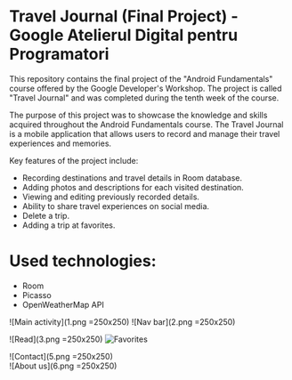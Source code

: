 
# Travel Journal (Final Project) - Google Atelierul Digital pentru Programatori

This repository contains the final project of the "Android Fundamentals" course offered by the Google Developer's Workshop. The project is called "Travel Journal" and was completed during the tenth week of the course.

The purpose of this project was to showcase the knowledge and skills acquired throughout the Android Fundamentals course. The Travel Journal is a mobile application that allows users to record and manage their travel experiences and memories.

Key features of the project include:

- Recording destinations and travel details in Room database.
- Adding photos and descriptions for each visited destination.
- Viewing and editing previously recorded details.
- Ability to share travel experiences on social media.
- Delete a trip.
- Adding a trip at favorites.

# Used technologies:

- Room
- Picasso
- OpenWeatherMap API


![Main activity](1.png =250x250) 
![Nav bar](2.png =250x250)

![Read](3.png =250x250) 
![Favorites](4.png|width=100)

![Contact](5.png =250x250)  
![About us](6.png =250x250)



